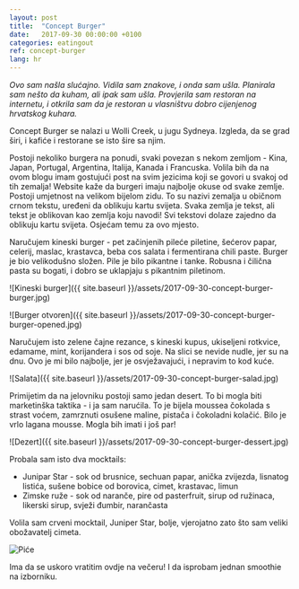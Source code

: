 ```yaml
---
layout: post
title:  "Concept Burger"
date:   2017-09-30 00:00:00 +0100
categories: eatingout
ref: concept-burger
lang: hr
---
```


*Ovo sam našla slućajno. Vidila sam znakove, i onda sam ušla. Planirala sam nešto da kuham, ali ipak sam ušla. Provjerila sam restoran na internetu, i otkrila sam da je restoran u vlasništvu dobro cijenjenog hrvatskog kuhara.*

Concept Burger se nalazi u Wolli Creek, u jugu Sydneya. Izgleda, da se grad širi, i kafiće i restorane se isto šire sa njim.

Postoji nekoliko burgera na ponudi, svaki povezan s nekom zemljom - Kina, Japan, Portugal, Argentina, Italija, Kanada i Francuska. Volila bih da na ovom blogu imam gostujući post na svim jezicima koji se govori u svakoj od tih zemalja! Website kaže da burgeri imaju najbolje okuse od svake zemlje. Postoji umjetnost na velikom bijelom zidu. To su nazivi zemalja u običnom crnom tekstu, uređeni da oblikuju kartu svijeta. Svaka zemlja je tekst, ali tekst je oblikovan kao zemlja koju navodi! Svi tekstovi dolaze zajedno da oblikuju kartu svijeta. Osjećam temu za ovo mjesto.

Naručujem kineski burger - pet začinjenih pileće piletine, šećerov papar, celerij, maslac, krastavca, beba cos salata i fermentirana chili paste. Burger je bio velikodušno složen. Pile je bilo pikantne i tanke. Robusna i čilična pasta su bogati, i dobro se uklapjaju s pikantnim piletinom.

![Kineski burger]({{ site.baseurl }}/assets/2017-09-30-concept-burger-burger.jpg)

![Burger otvoren]({{ site.baseurl }}/assets/2017-09-30-concept-burger-burger-opened.jpg)

Naručujem isto zelene čajne rezance, s kineski kupus, ukiseljeni rotkvice, edamame, mint, korijandera i sos od soje. Na slici se nevide nudle, jer su na dnu. Ovo je mi bilo najbolje, jer je osvježavajući, i nepravim to kod kuće.

![Salata]({{ site.baseurl }}/assets/2017-09-30-concept-burger-salad.jpg)

Primijetim da na jelovniku postoji samo jedan desert. To bi mogla biti marketinška taktika - i ja sam narućila. To je bijela moussea čokolada s strast voćem, zamrznuti osušene maline, pistača i čokoladni kolačić. Bilo je vrlo lagana mousse. Mogla bih imati i još par!

![Dezert]({{ site.baseurl }}/assets/2017-09-30-concept-burger-dessert.jpg)

Probala sam isto dva mocktails:
* Junipar Star - sok od brusnice, sechuan papar, anička zvijezda, lisnatog listića, sušene bobice od borovica, cimet, krastavac, limun
* Zimske ruže - sok od naranče, pire od pasterfruit, sirup od ružinaca, likerski sirup, svježi đumbir, narančasta

Volila sam crveni mocktail, Juniper Star, bolje, vjerojatno zato što sam veliki obožavatelj cimeta.

![Piće]({{site.baseurl}}/assets/2017-09-30-concept-burger-drinks.jpg)

Ima da se uskoro vratitim ovdje na večeru! I da isprobam jednan smoothie na izborniku.
